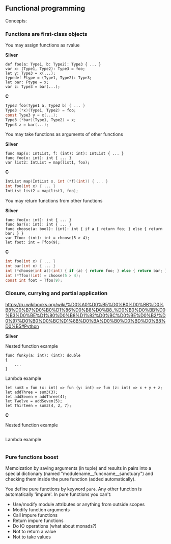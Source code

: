 ## Functional programming

Concepts:

### Functions are first-class objects

You may assign functions as rvalue

**Silver**
```
def foo(a: Type1, b: Type2): Type3 { ... }
var x: (Type1, Type2): Type3 = foo;
let y: Type3 = x(...);
typedef Ftype = (Type1, Type2): Type3;
let bar: Ftype = x;
var z: Type3 = bar(...);
```

**C**
```c
Type3 foo(Type1 a, Type2 b) { ... }
Type3 (*x)(Type1, Type2) = foo;
const Type3 y = x(...);
Type3 (*bar)(Type1, Type2) = x;
Type3 z = bar(...);
```

You may take functions as arguments of other functions

**Silver**
```
func map(x: IntList, f: (int): int): IntList { ... }
func foo(x: int): int { ... }
var list2: IntList = map(list1, foo);
```

**C**
```c
IntList map(IntList x, int (*f)(int)) { ... }
int foo(int x) { ... }
IntList list2 = map(list1, foo);
```

You may return functions from other functions

**Silver**
```
func foo(x: int): int { ... }
func bar(x: int): int { ... }
func choose(a: bool): (int): int { if a { return foo; } else { return bar; } }
var Tfoo: (int): int = choose(5 > 4);
let foot: int = Tfoo(9);
```

**C**
```c
int foo(int x) { ... }
int bar(int x) { ... }
int (*choose(int a))(int) { if (a) { return foo; } else { return bar; } }
int (*Tfoo)(int) = choose(5 > 4);
const int foot = Tfoo(9);
```

### Closure, currying and partial application

https://ru.wikibooks.org/wiki/%D0%A0%D0%B5%D0%B0%D0%BB%D0%B8%D0%B7%D0%B0%D1%86%D0%B8%D0%B8_%D0%B0%D0%BB%D0%B3%D0%BE%D1%80%D0%B8%D1%82%D0%BC%D0%BE%D0%B2/%D0%97%D0%B0%D0%BC%D1%8B%D0%BA%D0%B0%D0%BD%D0%B8%D0%B5#Python

**Silver**

Nested function example
```
func funky(a: int): (int): double
{
    ...
}
```

Lambda example
```
let sum3 = fun (x: int) => fun (y: int) => fun (z: int) => x + y + z;
let addThree = sum3(3);
let addSeven = addThree(4);
let Twelve = addSeven(5);
let Thirteen = sum3(4, 2, 7);
```

**C**

Nested function example
```c

```

Lambda example
```c

```

### Pure functions boost

Memoization by saving arguments (in tuple) and results in pairs into a special dictionary (named "modulename__funcname__sanctuary") and checking them inside the pure function (added automatically).

You define pure functions by keyword `pure`. Any other function is automatically 'impure'.
In pure functions you can't:

- Use/modify module attributes or anything from outside scopes
- Modify function arguments
- Call impure functions
- Return impure functions
- Do IO operations (what about monads?)
- Not to return a value
- Not to take values
